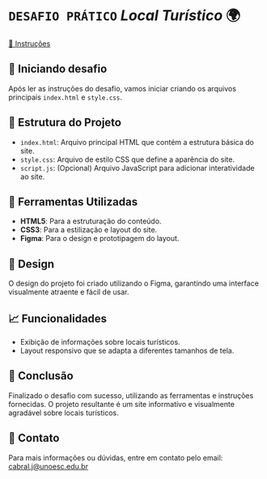 # `DESAFIO PRÁTICO` *Local Turístico* 🌍

[📄 Instruções](https://efficient-sloth-d85.notion.site/Desafio-pr-tico-Local-Tur-stico-c703fe13a3d44f3687277f424ffad157)

## 🚀 Iniciando desafio

Após ler as instruções do desafio, vamos iniciar criando os arquivos principais `index.html` e `style.css`.

## 📂 Estrutura do Projeto

- `index.html`: Arquivo principal HTML que contém a estrutura básica do site.
- `style.css`: Arquivo de estilo CSS que define a aparência do site.
- `script.js`: (Opcional) Arquivo JavaScript para adicionar interatividade ao site.

## 📐 Ferramentas Utilizadas

- **HTML5**: Para a estruturação do conteúdo.
- **CSS3**: Para a estilização e layout do site.
- **Figma**: Para o design e prototipagem do layout.

## 🎨 Design

O design do projeto foi criado utilizando o Figma, garantindo uma interface visualmente atraente e fácil de usar.

## 📈 Funcionalidades

- Exibição de informações sobre locais turísticos.
- Layout responsivo que se adapta a diferentes tamanhos de tela.

## 📝 Conclusão

Finalizado o desafio com sucesso, utilizando as ferramentas e instruções fornecidas. O projeto resultante é um site informativo e visualmente agradável sobre locais turísticos.

## 📧 Contato

Para mais informações ou dúvidas, entre em contato pelo email: [cabral.j@unoesc.edu.br](mailto:cabral.j@unoesc.edu.br)
